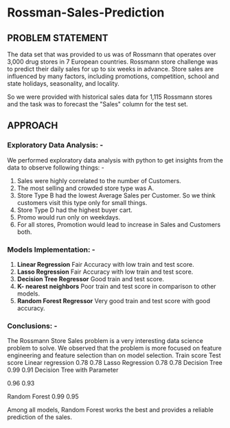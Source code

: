 # Rossman-Sales-Prediction

## PROBLEM STATEMENT

The data set that was provided to us was of Rossmann that operates over
3,000 drug stores in 7 European countries. Rossmann store challenge was to
predict their daily sales for up to six weeks in advance. Store sales are
influenced by many factors, including promotions, competition, school and
state holidays, seasonality, and locality.

So we were provided with historical sales data for 1,115 Rossmann stores and
the task was to forecast the "Sales" column for the test set.

## APPROACH

### Exploratory Data Analysis: -

We performed exploratory data analysis with python to get insights from the data to
observe following things: -

  1. Sales were highly correlated to the number of Customers.
  2. The most selling and crowded store type was A.
  3. Store Type B had the lowest Average Sales per Customer. So we think
  customers visit this type only for small things.
  4. Store Type D had the highest buyer cart.
  5. Promo would run only on weekdays.
  6. For all stores, Promotion would lead to increase in Sales and Customers
  both.

### Models Implementation: -
  1. **Linear Regression**
  Fair Accuracy with low train and test score.
  2. **Lasso Regression**
  Fair Accuracy with low train and test score.
  3. **Decision Tree Regressor**
  Good train and test score.
  4. **K- nearest neighbors**
  Poor train and test score in comparison to other models.
  5. **Random Forest Regressor**
  Very good train and test score with good accuracy.
  
### Conclusions: -
The Rossmann Store Sales problem is a very interesting data science problem
to solve. We observed that the problem is more focused on feature
engineering and feature selection than on model selection.
Train score Test score
Linear regression 0.78 0.78
Lasso Regression 0.78 0.78
Decision Tree 0.99 0.91
Decision Tree with
Parameter

0.96 0.93

Random Forest 0.99 0.95

Among all models, Random Forest works the best and provides a reliable
prediction of the sales.
